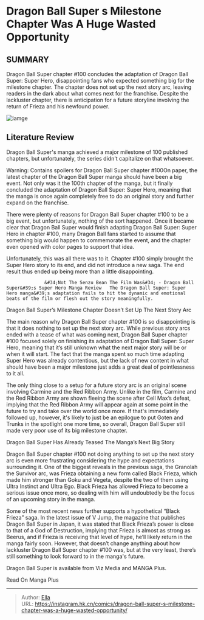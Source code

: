 # Dragon Ball Super s Milestone Chapter Was A Huge Wasted Opportunity


## SUMMARY 



  Dragon Ball Super chapter #100 concludes the adaptation of Dragon Ball Super: Super Hero, disappointing fans who expected something big for the milestone chapter.   The chapter does not set up the next story arc, leaving readers in the dark about what comes next for the franchise.   Despite the lackluster chapter, there is anticipation for a future storyline involving the return of Frieza and his newfound power.  

![iamge](https://static1.srcdn.com/wordpress/wp-content/uploads/2022/11/gohan-beast-orange-piccolo-dragon-ball-super.jpg)

## Literature Review

Dragon Ball Super&#39;s manga achieved a major milestone of 100 published chapters, but unfortunately, the series didn&#39;t capitalize on that whatsoever.




Warning: Contains spoilers for Dragon Ball Super chapter #100On paper, the latest chapter of the Dragon Ball Super manga should have been a big event. Not only was it the 100th chapter of the manga, but it finally concluded the adaptation of Dragon Ball Super: Super Hero, meaning that the manga is once again completely free to do an original story and further expand on the franchise.




There were plenty of reasons for Dragon Ball Super chapter #100 to be a big event, but unfortunately, nothing of the sort happened. Once it became clear that Dragon Ball Super would finish adapting Dragon Ball Super: Super Hero in chapter #100, many Dragon Ball fans started to assume that something big would happen to commemorate the event, and the chapter even opened with color pages to support that idea.

          

Unfortunately, this was all there was to it. Chapter #100 simply brought the Super Hero story to its end, and did not introduce a new saga. The end result thus ended up being more than a little disappointing.

                  &#34;Not The Senzu Bean The Film Was&#34; - Dragon Ball Super&#39;s Super Hero Manga Review   The Dragon Ball Super: Super Hero manga&#39;s adaptation fails to hit the dynamic and emotional beats of the film or flesh out the story meaningfully.   





 Dragon Ball Super’s Milestone Chapter Doesn’t Set Up The Next Story Arc 

 

The main reason why Dragon Ball Super chapter #100 is so disappointing is that it does nothing to set up the next story arc. While previous story arcs ended with a tease of what was coming next, Dragon Ball Super chapter #100 focused solely on finishing its adaptation of Dragon Ball Super: Super Hero, meaning that it’s still unknown what the next major story will be or when it will start. The fact that the manga spent so much time adapting Super Hero was already contentious, but the lack of new content in what should have been a major milestone just adds a great deal of pointlessness to it all.

The only thing close to a setup for a future story arc is an original scene involving Carmine and the Red Ribbon Army. Unlike in the film, Carmine and the Red Ribbon Army are shown fleeing the scene after Cell Max’s defeat, implying that the Red Ribbon Army will appear again at some point in the future to try and take over the world once more. If that&#39;s immediately followed up, however, it&#39;s likely to just be an epilogue to put Goten and Trunks in the spotlight one more time, so overall, Dragon Ball Super still made very poor use of its big milestone chapter.






 Dragon Ball Super Has Already Teased The Manga’s Next Big Story 
          

Dragon Ball Super chapter #100 not doing anything to set up the next story arc is even more frustrating considering the hype and expectations surrounding it. One of the biggest reveals in the previous saga, the Granolah the Survivor arc, was Frieza obtaining a new form called Black Frieza, which made him stronger than Goku and Vegeta, despite the two of them using Ultra Instinct and Ultra Ego. Black Frieza has allowed Frieza to become a serious issue once more, so dealing with him will undoubtedly be the focus of an upcoming story in the manga.

Some of the most recent news further supports a hypothetical “Black Frieza” saga. In the latest issue of V Jump, the magazine that publishes Dragon Ball Super in Japan, it was stated that Black Frieza’s power is close to that of a God of Destruction, implying that Frieza is almost as strong as Beerus, and if Frieza is receiving that level of hype, he’ll likely return in the manga fairly soon. However, that doesn’t change anything about how lackluster Dragon Ball Super chapter #100 was, but at the very least, there’s still something to look forward to in the manga&#39;s future.




Dragon Ball Super is available from Viz Media and MANGA Plus.

Read On Manga Plus



---

> Author: [Ella](https://instagram.hk.cn/)  
> URL: https://instagram.hk.cn/comics/dragon-ball-super-s-milestone-chapter-was-a-huge-wasted-opportunity/  

